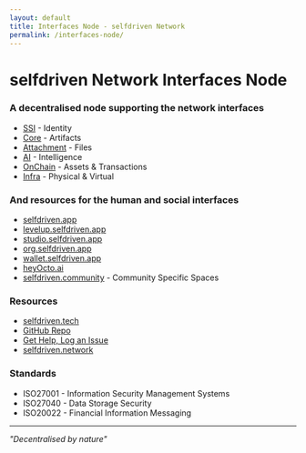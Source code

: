 ```yaml
---
layout: default
title: Interfaces Node - selfdriven Network
permalink: /interfaces-node/
---
```


# selfdriven Network Interfaces Node

### A decentralised node supporting the network interfaces
- [SSI](/ssi-interface/)  - Identity
- [Core](/core-interface/) - Artifacts
- [Attachment](/attachment-interface/) - Files
- [AI](/ai-interface/) - Intelligence
- [OnChain](/onchain-interface/) - Assets & Transactions
- [Infra](/infra-interface/) - Physical & Virtual

### And resources for the human and social interfaces
- [selfdriven.app](https://selfdriven.app)
- [levelup.selfdriven.app](https://levelup.selfdriven.app)
- [studio.selfdriven.app](https://studio.selfdriven.app)
- [org.selfdriven.app](https://org.selfdriven.app)
- [wallet.selfdriven.app](https://wallet.selfdriven.app)
- [heyOcto.ai](https://heyOcto.ai)
- [selfdriven.community](https://selfdriven.community) - Community Specific Spaces

### Resources
- [selfdriven.tech](https://selfdriven.tech)
- [GitHub Repo](https://github.com/selfdriven-tech/interfaces-node) 
- [Get Help, Log an Issue](https://github.com/selfdriven-foundation/selfdriven-network/issues)
- [selfdriven.network](https://selfdriven.network)

### Standards
- ISO27001 - Information Security Management Systems
- ISO27040 - Data Storage Security
- ISO20022 - Financial Information Messaging

---

*"Decentralised by nature"*